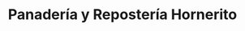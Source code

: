 ---
title: "Panadería y Repostería Hornerito"
url: /cochabamba/panaderia-y-reposteria-hornerito-avenida-heroinas-de-la-coronilla/
shop: panadería
---